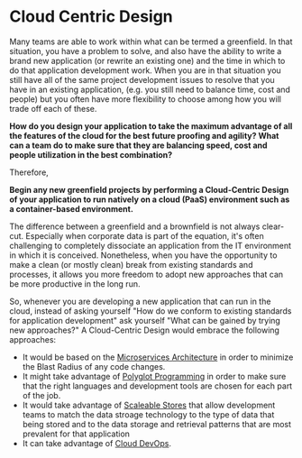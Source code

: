 # Cloud Centric Design

Many teams are able to work within what can be termed a greenfield.  In that situation, you have a problem to solve, and also have the ability to write a brand new application (or rewrite an existing one) and the time in which to do that application development work.  When you are in that situation you still have all of the same project development issues to resolve that you have in an existing application, (e.g. you still need to balance time, cost and people) but you often have more flexibility to choose among how you will trade off each of these.

**How do you design your application to take the maximum advantage of all the features of the cloud for the best future proofing and agility?  What can a team do to make sure that they are balancing speed, cost and people utilization in the best combination?**

Therefore,

**Begin any new greenfield projects by performing a Cloud-Centric Design of your application to run natively on a cloud (PaaS) environment such as a container-based environment.**

The difference between a greenfield and a brownfield is not always clear-cut.  Especially when corporate data is part of the equation, it's often challenging to completely dissociate an application from the IT environment in which it is conceived. Nonetheless, when you have the opportunity to make a clean (or mostly clean) break from existing standards and processes, it allows you more freedom to adopt new approaches that can be more productive in the long run.

So, whenever you are developing a new application that can run in the cloud, instead of asking yourself "How do we conform to existing standards for application development" ask yourself "What can be gained by trying new approaches?"  A Cloud-Centric Design would embrace the following approaches:

* It would be based on the [Microservices Architecture](../Microservices/Microservices-Architecture.md) in order to minimize the Blast Radius of any code changes.
* It might take advantage of [Polyglot Programming](../Microservices/Polyglot-Development.md) in order to make sure that the right languages and development tools are chosen for each part of the job. 
* It would take advantage of [Scaleable Stores](../Scalable-Store/Scalable-Store.md) that allow development teams to match the data stroage technology to the type of data that being stored and to the data storage and retrieval patterns that are most prevalent for that application
* It can take advantage of [Cloud DevOps](../Cloud-Native-DevOps/README.md).


